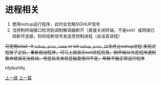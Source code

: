 # 进程相关
1. 使用nohup运行程序，此时会忽略SIGHUP信号
2. 当控制终端接口检测到调制解调器断开（直接关闭终端，不是exit）或网络已经断开连接，则将挂断信号发送至控制进程（会话首进程）

~~可使用killall -9 `nohup_proc_name`
or kill `nohup_proc_ID`来终止nohup进程
发现进程挂了之后，重新启动程序，可马上就显示exit进程信息。刚开始以为是程序遇到致命错误无法启动，但是后来发现是磁盘空间不足，导致不能正常运行程序~~

hfjdkshfkj















































































[上一级](base.md)
[上一篇](linux.md)
